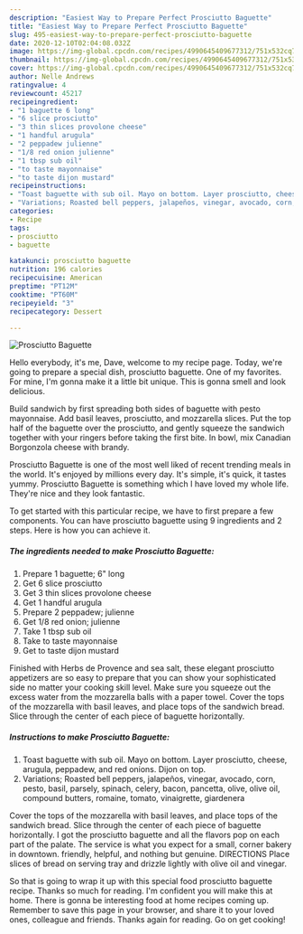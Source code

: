 ```yaml
---
description: "Easiest Way to Prepare Perfect Prosciutto Baguette"
title: "Easiest Way to Prepare Perfect Prosciutto Baguette"
slug: 495-easiest-way-to-prepare-perfect-prosciutto-baguette
date: 2020-12-10T02:04:08.032Z
image: https://img-global.cpcdn.com/recipes/4990645409677312/751x532cq70/prosciutto-baguette-recipe-main-photo.jpg
thumbnail: https://img-global.cpcdn.com/recipes/4990645409677312/751x532cq70/prosciutto-baguette-recipe-main-photo.jpg
cover: https://img-global.cpcdn.com/recipes/4990645409677312/751x532cq70/prosciutto-baguette-recipe-main-photo.jpg
author: Nelle Andrews
ratingvalue: 4
reviewcount: 45217
recipeingredient:
- "1 baguette 6 long"
- "6 slice prosciutto"
- "3 thin slices provolone cheese"
- "1 handful arugula"
- "2 peppadew julienne"
- "1/8 red onion julienne"
- "1 tbsp sub oil"
- "to taste mayonnaise"
- "to taste dijon mustard"
recipeinstructions:
- "Toast baguette with sub oil. Mayo on bottom. Layer prosciutto, cheese, arugula, peppadew, and red onions. Dijon on top."
- "Variations; Roasted bell peppers, jalapeños, vinegar, avocado, corn, pesto, basil, parsely, spinach, celery, bacon, pancetta, olive, olive oil, compound butters, romaine, tomato, vinaigrette, giardenera"
categories:
- Recipe
tags:
- prosciutto
- baguette

katakunci: prosciutto baguette 
nutrition: 196 calories
recipecuisine: American
preptime: "PT12M"
cooktime: "PT60M"
recipeyield: "3"
recipecategory: Dessert

---
```



![Prosciutto Baguette](https://img-global.cpcdn.com/recipes/4990645409677312/751x532cq70/prosciutto-baguette-recipe-main-photo.jpg)

Hello everybody, it's me, Dave, welcome to my recipe page. Today, we're going to prepare a special dish, prosciutto baguette. One of my favorites. For mine, I'm gonna make it a little bit unique. This is gonna smell and look delicious.

Build sandwich by first spreading both sides of baguette with pesto mayonnaise. Add basil leaves, prosciutto, and mozzarella slices. Put the top half of the baguette over the prosciutto, and gently squeeze the sandwich together with your ringers before taking the first bite. In bowl, mix Canadian Borgonzola cheese with brandy.

Prosciutto Baguette is one of the most well liked of recent trending meals in the world. It's enjoyed by millions every day. It's simple, it's quick, it tastes yummy. Prosciutto Baguette is something which I have loved my whole life. They're nice and they look fantastic.


To get started with this particular recipe, we have to first prepare a few components. You can have prosciutto baguette using 9 ingredients and 2 steps. Here is how you can achieve it.

<!--inarticleads1-->

##### The ingredients needed to make Prosciutto Baguette:

1. Prepare 1 baguette; 6&#34; long
1. Get 6 slice prosciutto
1. Get 3 thin slices provolone cheese
1. Get 1 handful arugula
1. Prepare 2 peppadew; julienne
1. Get 1/8 red onion; julienne
1. Take 1 tbsp sub oil
1. Take to taste mayonnaise
1. Get to taste dijon mustard


Finished with Herbs de Provence and sea salt, these elegant prosciutto appetizers are so easy to prepare that you can show your sophisticated side no matter your cooking skill level. Make sure you squeeze out the excess water from the mozzarella balls with a paper towel. Cover the tops of the mozzarella with basil leaves, and place tops of the sandwich bread. Slice through the center of each piece of baguette horizontally. 

<!--inarticleads2-->

##### Instructions to make Prosciutto Baguette:

1. Toast baguette with sub oil. Mayo on bottom. Layer prosciutto, cheese, arugula, peppadew, and red onions. Dijon on top.
1. Variations; Roasted bell peppers, jalapeños, vinegar, avocado, corn, pesto, basil, parsely, spinach, celery, bacon, pancetta, olive, olive oil, compound butters, romaine, tomato, vinaigrette, giardenera


Cover the tops of the mozzarella with basil leaves, and place tops of the sandwich bread. Slice through the center of each piece of baguette horizontally. I got the prosciutto baguette and all the flavors pop on each part of the palate. The service is what you expect for a small, corner bakery in downtown. friendly, helpful, and nothing but genuine. DIRECTIONS Place slices of bread on serving tray and drizzle lightly with olive oil and vinegar. 

So that is going to wrap it up with this special food prosciutto baguette recipe. Thanks so much for reading. I'm confident you will make this at home. There is gonna be interesting food at home recipes coming up. Remember to save this page in your browser, and share it to your loved ones, colleague and friends. Thanks again for reading. Go on get cooking!
